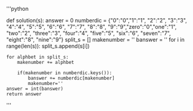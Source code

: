'''python

def solution(s):
    answer = 0
    numberdic = {"0":"0","1":"1", "2":"2", "3":"3", "4":"4", "5":"5", "6":"6", "7":"7", "8":"8", "9":"9","zero":"0","one":"1", "two":"2", "three":"3", "four":"4", "five":"5", "six":"6", "seven":"7", "eight":"8", "nine":"9"}
    split_s = []
    makenumber = ''
    banswer = ''
    for i in range(len(s)):
        split_s.append(s[i])

    
    for alphbet in split_s:
        makenumber += alphbet

        if(makenumber in numberdic.keys()):
            banswer += numberdic[makenumber]
            makenumber=''
    answer = int(banswer)
    return answer

'''
